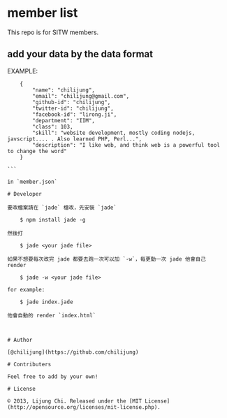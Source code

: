 # member list

This repo is for SITW members.


## add your data by the data format

EXAMPLE:

````
    { 
        "name": "chilijung",
        "email": "chilijung@gmail.com",
        "github-id": "chilijung",
        "twitter-id": "chilijung",
        "facebook-id": "lirong.ji",
        "department": "IIM",
        "class": 103,
        "skill": "website development, mostly coding nodejs, javscript.... . Also learned PHP, Perl...",
        "description": "I like web, and think web is a powerful tool to change the word"
    }

```

in `member.json`

# Developer

要改檔案請在 `jade` 檔改，先安裝 `jade`

    $ npm install jade -g

然後打

    $ jade <your jade file>

如果不想要每次改完 jade 都要去跑一次可以加 `-w`，每更動一次 jade 他會自己 render

    $ jade -w <your jade file>

for example:

    $ jade index.jade

他會自動的 render `index.html`



# Author

[@chilijung](https://github.com/chilijung)

# Contributers

Feel free to add by your own!

# License

© 2013, Lijung Chi. Released under the [MIT License](http://opensource.org/licenses/mit-license.php).